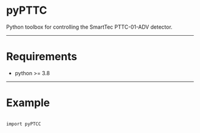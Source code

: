 # pyPTTC

Python toolbox for controlling the SmartTec PTTC-01-ADV detector.

---

# Requirements

- python >= 3.8

---

# Example

```python3

import pyPTCC

```
